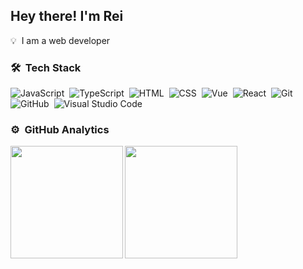 <h2>Hey there! I'm Rei</h2>

<!-- ## 👋 &nbsp;Hey there! I'm Aditya -->


💡 &nbsp;I am a web developer


### 🛠 &nbsp;Tech Stack

![JavaScript](https://img.shields.io/badge/-JavaScript-232324?style=flat&logo=javascript)&nbsp;
![TypeScript](https://img.shields.io/badge/-TypeScript-232324?style=flat&logo=typescript)&nbsp;
![HTML](https://img.shields.io/badge/-HTML-232324?style=flat&logo=HTML5)&nbsp;
![CSS](https://img.shields.io/badge/-CSS-232324?style=flat&logo=CSS3&logoColor=1572B6)&nbsp;
![Vue](https://img.shields.io/badge/Vue-232324?&logo=vuedotjs)&nbsp;
![React](https://img.shields.io/badge/-React-232324?&logo=react)&nbsp;
![Git](https://img.shields.io/badge/-Git-232324?style=flat&logo=git)&nbsp;
![GitHub](https://img.shields.io/badge/-GitHub-232324?style=flat&logo=github)&nbsp;
![Visual Studio Code](https://img.shields.io/badge/-Visual%20Studio%20Code-232324?style=flat&logo=visual-studio-code&logoColor=007ACC)&nbsp;

### ⚙️ &nbsp;GitHub Analytics

<p align="center">
<a href="https://github.com/wehuss">
  <img height="180em" src="https://github-readme-stats-eight-theta.vercel.app/api?username=wehuss&show_icons=true&include_all_commits=true&count_private=true&bg_color=232324&text_color=FFFFFF" align="left"/>
  <img height="180em" src="https://github-readme-stats-eight-theta.vercel.app/api/top-langs/?username=wehuss&layout=compact&langs_count=8&bg_color=232324&text_color=FFFFFF" align="left"/>
</a>
</p>

